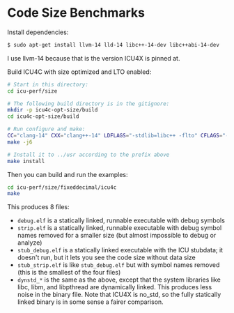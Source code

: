 Code Size Benchmarks
====================

Install dependencies:

```bash
$ sudo apt-get install llvm-14 lld-14 libc++-14-dev libc++abi-14-dev
```

I use llvm-14 because that is the version ICU4X is pinned at.

Build ICU4C with size optimized and LTO enabled:

```bash
# Start in this directory:
cd icu-perf/size

# The following build directory is in the gitignore:
mkdir -p icu4c-opt-size/build
cd icu4c-opt-size/build

# Run configure and make:
CC="clang-14" CXX="clang++-14" LDFLAGS="-stdlib=libc++ -flto" CFLAGS="-Os" CXXFLAGS="-stdlib=libc++ -Os" /path/to/runConfigureICU Linux/clang --prefix $PWD/../usr --enable-static --disable-shared
make -j6

# Install it to ../usr according to the prefix above
make install
```

Then you can build and run the examples:

```bash
cd icu-perf/size/fixeddecimal/icu4c
make
````

This produces 8 files:

- `debug.elf` is a statically linked, runnable executable with debug symbols
- `strip.elf` is a statically linked, runnable executable with debug symbol names removed for a smaller size (but almost impossible to debug or analyze)
- `stub_debug.elf` is a statically linked executable with the ICU stubdata; it doesn't run, but it lets you see the code size without data size
- `stub_strip.elf` is like `stub_debug.elf` but with symbol names removed (this is the smallest of the four files)
- `dynstd_*` is the same as the above, except that the system libraries like libc, libm, and libpthread are dynamically linked. This produces less noise in the binary file. Note that ICU4X is no_std, so the fully statically linked binary is in some sense a fairer comparison.
